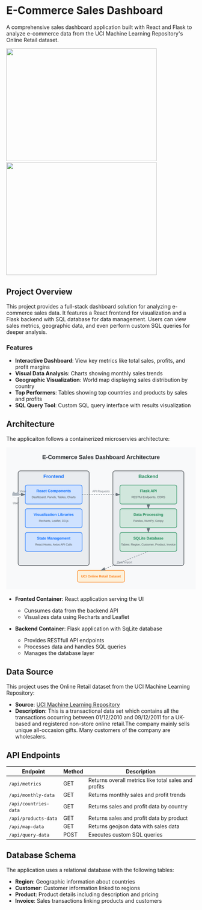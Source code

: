 # E-Commerce Sales Dashboard

A comprehensive sales dashboard application built with React and Flask to analyze e-commerce data from the UCI Machine Learning Repository's Online Retail dataset.

<img src="src/Overview.gif" width="400" height="300">
<img src="src/SQLPanel.gif" width="400" height="300">


## Project Overview

This project provides a full-stack dashboard solution for analyzing e-commerce sales data. It features a React frontend for visualization and a Flask backend with SQL database for data management. Users can view sales metrics, geographic data, and even perform custom SQL queries for deeper analysis.

### Features

- **Interactive Dashboard**: View key metrics like total sales, profits, and profit margins
- **Visual Data Analysis**: Charts showing monthly sales trends
- **Geographic Visualization**: World map displaying sales distribution by country
- **Top Performers**: Tables showing top countries and products by sales and profits
- **SQL Query Tool**: Custom SQL query interface with results visualization


## Architecture
The applicaiton follows a containerized microservies architecture:

![Architecture](./src/application-architecture.svg)
- **Fronted Container**: React application serving the UI
    - Cunsumes data from the backend API
    - Visualizes data using Recharts and Leaflet

- **Backend Container**: Flask application with SqLite database
    - Provides RESTfull API endpoints
    - Processes data and handles SQL queries
    - Manages the database layer

## Data Source

This project uses the Online Retail dataset from the UCI Machine Learning Repository:

- **Source**: [UCI Machine Learning Repository](http://archive.ics.uci.edu/dataset/352/online+retail)
- **Description**: This is a transactional data set which contains all the transactions occurring between 01/12/2010 and 09/12/2011 for a UK-based and registered non-store online retail.The company mainly sells unique all-occasion gifts. Many customers of the company are wholesalers.

## API Endpoints

|Endpoint|Method|Description|
|--------|------|-----------|
| `/api/metrics` | GET | Returns overall metrics like total sales and profits|
| `/api/monthly-data` | GET | Returns monthly sales and profit trends|
| `/api/countries-data` | GET | Returns sales and profit data by country|
| `/api/products-data` | GET | Returns sales and profit data by product|
| `/api/map-data` | GET | Returns geojson data with sales data|
| `/api/query-data` | POST | Executes custom SQL queries|

## Database Schema

The application uses a relational database with the following tables:

- **Region**: Geographic information about countries
- **Customer**: Customer information linked to regions
- **Product**: Product details including description and pricing
- **Invoice**: Sales transactions linking products and customers
